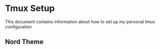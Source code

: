 # Tmux Setup

This document contains information about how to set up my personal tmux configuration

## Nord Theme


